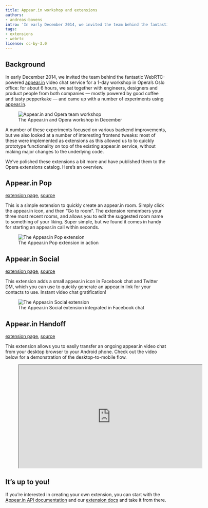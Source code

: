 ```yaml
---
title: Appear.in workshop and extensions
authors:
- andreas-bovens
intro: 'In early December 2014, we invited the team behind the fantastic WebRTC-powered [appear.in](https://appear.in/) video chat service for a 1-day workshop in Opera’s Oslo office, and, among other things, we came up with three cool appear.in extensions.'
tags:
- extensions
- webrtc
license: cc-by-3.0
---
```


## Background

In early December 2014, we invited the team behind the fantastic WebRTC-powered [appear.in](https://appear.in/) video chat service for a 1-day workshop in Opera’s Oslo office: for about 6 hours, we sat together with engineers, designers and product people from both companies — mostly powered by good coffee and tasty pepperkake — and came up with a number of experiments using [appear.in](https://appear.in/).

<figure class="figure">
	<img src="{{ page.id }}/panorama.jpg" alt="Appear.in and Opera team workshop" class="figure__media">
	<figcaption class="figure__caption">The Appear.in and Opera workshop in December</figcaption>
</figure>

A number of these experiments focused on various backend improvements, but we also looked at a number of interesting frontend tweaks: most of these were implemented as extensions as this allowed us to to quickly prototype functionality on top of the existing appear.in service, without making major changes to the underlying code.

We’ve polished these extensions a bit more and have published them to the Opera extensions catalog. Here’s an overview.

## Appear.in Pop

[extension page](https://addons.opera.com/extensions/details/appearin-pop/), [source](https://github.com/operasoftware/appearin-pop)

This is a simple extension to quickly create an appear.in room. Simply click the appear.in icon, and then “Go to room”. The extension remembers your three most recent rooms, and allows you to edit the suggested room name to something of your liking. Super simple, but we found it comes in handy for starting an appear.in call within seconds.

<figure class="figure">
	<img src="{{ page.id }}/pop.jpg" alt="The Appear.in Pop extension" class="figure__media">
	<figcaption class="figure__caption">The Appear.in Pop extension in action</figcaption>
</figure>

## Appear.in Social

[extension page](https://addons.opera.com/extensions/details/appearin-social/), [source](https://github.com/operasoftware/appearin-social)

This extension adds a small appear.in icon in Facebook chat and Twitter DM, which you can use to quickly generate an appear.in link for your contacts to use. Instant video chat gratification!

<figure class="figure">
	<img src="{{ page.id }}/social.jpg" alt="The Appear.in Social extension" class="figure__media">
	<figcaption class="figure__caption">The Appear.in Social extension integrated in Facebook chat</figcaption>
</figure>

## Appear.in Handoff

[extension page](https://addons.opera.com/extensions/details/appearin-handoff/), [source](https://github.com/operasoftware/appearin-handoff)

This extension allows you to easily transfer an ongoing appear.in video chat from your desktop browser to your Android phone. Check out the video below for a demonstration of the desktop-to-mobile flow.

<figure class="figure">
	<iframe src="https://www.youtube.com/embed/d7hQIgj13UE" width="570" height="320" allowfullscreen class="figure__media"></iframe>
</figure>

## It’s up to you!

If you’re interested in creating your own extension, you can start with the [Appear.in API documentation](https://developer.appear.in/) and our [extension docs](https://dev.opera.com/extensions) and take it from there.
